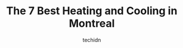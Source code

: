 ---
layout: ampstory
image: https://i0.wp.com/www.auto.or.id/wp-content/uploads/2023/06/nova-refrigeration-0-montreal-1686322205.jpeg?resize=640,853
author: techidn
featured: false
description: Montreal, Quebec, Canada is a haven for Heating and Cooling enthusiasts, boasting an impressive array of 7 top-notch establishments. Whether youre a seasoned connoisseur or simply curious t
title: The 7 Best Heating and Cooling in Montreal
cover:
   title: The 7 Best Heating and Cooling in Montreal
   subtitle: AUTO.OR.ID
   background: https://www.auto.or.id/wp-content/uploads/2023/06/nova-refrigeration-0-montreal-1686322205.jpeg

pages: 
 - layout: thirds
   top: <h1>#1 Les Services Polarbear</h1>
   bottom: "<p>This is our 3rd time using Polarbear. Alexa was prompt and courteous throughout the process. Troubleshooting our questions and having an adjusted quote to us within 24 ho</p>"
   background: https://www.auto.or.id/wp-content/uploads/2023/06/nova-refrigeration-1-montreal-1686322206.jpeg
   backgroundblur: true
 - layout: thirds
   top: <h1>#2 JM AIR Climatisation Chauffage Montréal</h1>
   bottom: "<p>4930 Boulevard Métropolitain E, Saint-Leonard, Quebec H1S 2Y4, Canada</p>"
   background: https://www.auto.or.id/wp-content/uploads/2023/06/nova-refrigeration-2-montreal-1686322207.jpeg
   cta:
      link: https://www.auto.or.id/the-7-best-heating-and-cooling-in-montreal/
      text: The 7 Best Heating and Cooling in Montreal
 - layout: thirds
   top: <h1>#3 Hot & Cold Inc Climatisation Montreal</h1>
   bottom: "<p>4400 Ch de la, De la Côte-de-Liesse Rd Suite 115B, Mount Royal, Quebec H4N 2P7, Canada</p>"
   background: https://images.unsplash.com/photo-1510883056135-32472f0e11b8?ixlib=rb-4.0.3&ixid=MnwxMjA3fDB8MHxwaG90by1wYWdlfHx8fGVufDB8fHx8&auto=format&fit=crop&w=640&h=853&q=80
   cta:
      link: https://www.auto.or.id/the-7-best-heating-and-cooling-in-montreal/
      text: The 7 Best Heating and Cooling in Montreal
 - layout: thirds
   top: <h1>#4 Celsius Refrigeration</h1>
   bottom: "<p>25 Rue Beaubien E E, Montréal, QC H2S 1P7, Canada</p>"
   background: https://images.unsplash.com/photo-1580540149927-0d212125eadb?ixlib=rb-4.0.3&ixid=MnwxMjA3fDB8MHxwaG90by1wYWdlfHx8fGVufDB8fHx8&auto=format&fit=crop&w=640&h=853&q=80
   cta:
      link: https://www.auto.or.id/the-7-best-heating-and-cooling-in-montreal/
      text: The 7 Best Heating and Cooling in Montreal
 - layout: thirds
   top: <h1>#5 B.Air Enterprise</h1>
   bottom: "<p>1096 Rue Bellevue, LÎle-Bizard, QC H9C 3B4, Canada</p>"
   background: https://images.unsplash.com/photo-1640168822478-3e59ab26add1?ixlib=rb-4.0.3&ixid=MnwxMjA3fDB8MHxwaG90by1wYWdlfHx8fGVufDB8fHx8&auto=format&fit=crop&w=640&h=853&q=80
   cta:
      link: https://www.auto.or.id/the-7-best-heating-and-cooling-in-montreal/
      text: The 7 Best Heating and Cooling in Montreal
 - layout: thirds
   top: <h1>#6 AIRGREEN inc. CLIMATISATION & CHAUFFAGE</h1>
   bottom: "<p>4951 St Catherine St E, Montreal, Quebec H1V 2A1, Canada</p>"
   background: https://images.unsplash.com/photo-1570730325943-d6cc45ec31b2?ixlib=rb-4.0.3&ixid=MnwxMjA3fDB8MHxwaG90by1wYWdlfHx8fGVufDB8fHx8&auto=format&fit=crop&w=640&h=853&q=80
   cta:
      link: https://www.auto.or.id/the-7-best-heating-and-cooling-in-montreal/
      text: The 7 Best Heating and Cooling in Montreal
 - layout: thirds
   top: <h1>#7 Angel Climatisation Inc.</h1>
   bottom: "<p>5229 Rue Perron, Pierrefonds-Roxboro, QC H8Z 2J9, Canada</p>"
   background: https://images.unsplash.com/photo-1629240543128-7af4196c0bd0?ixlib=rb-4.0.3&ixid=MnwxMjA3fDB8MHxwaG90by1wYWdlfHx8fGVufDB8fHx8&auto=format&fit=crop&w=640&h=853&q=80
   cta:
      link: https://www.auto.or.id/the-7-best-heating-and-cooling-in-montreal/
      text: The 7 Best Heating and Cooling in Montreal
 - layout: thirds
   middle: Continue reading...
   background: https://images.unsplash.com/photo-1508974576580-36a2f92ad3bc?ixlib=rb-4.0.3&ixid=MnwxMjA3fDB8MHxwaG90by1wYWdlfHx8fGVufDB8fHx8&auto=format&fit=crop&w=640&h=853&q=80
   cta:
      link: https://www.auto.or.id/the-7-best-heating-and-cooling-in-montreal/
      text: The 7 Best Heating and Cooling in Montreal

---